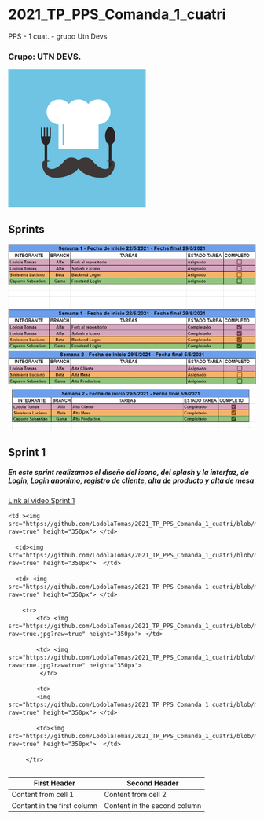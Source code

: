 # 2021_TP_PPS_Comanda_1_cuatri
PPS - 1 cuat. - grupo Utn Devs

### Grupo: UTN DEVS.

<img src="https://github.com/LodolaTomas/2021_TP_PPS_Comanda_1_cuatri/blob/main/assetsReadme/iconUnPocoMasChico.png?raw=true" height="280px">

## Sprints

<img src="https://github.com/LodolaTomas/2021_TP_PPS_Comanda_1_cuatri/blob/main/assetsReadme/sprint1.png?raw=true">

<img src="https://github.com/LodolaTomas/2021_TP_PPS_Comanda_1_cuatri/blob/main/assetsReadme/sprint2.png?raw=true">

<img src="https://github.com/LodolaTomas/2021_TP_PPS_Comanda_1_cuatri/blob/main/assetsReadme/sprint2Com.png?raw=true">


## Sprint 1

##### En este sprint realizamos el diseño del icono, del splash y la interfaz, de Login, Login anonimo, registro de cliente, alta de producto y alta de mesa

<a href=" https://drive.google.com/file/d/1Y48HUTCOh9MkjnClKAX6YNGOq7-udL9d/view?usp=drivesdk" >Link al video Sprint 1</a>


<table>

  <tr>

    <td ><img src="https://github.com/LodolaTomas/2021_TP_PPS_Comanda_1_cuatri/blob/main/assetsReadme/sprint1/screenSplash.jpg?raw=true" height="350px"> </td>
	  
	  <td><img src="https://github.com/LodolaTomas/2021_TP_PPS_Comanda_1_cuatri/blob/main/assetsReadme/sprint1/screenLogin.jpg?raw=true" height="350px">  </td>
	  
	  <td> <img src="https://github.com/LodolaTomas/2021_TP_PPS_Comanda_1_cuatri/blob/main/assetsReadme/sprint1/screenAnonimo.jpg?raw=true" height="350px"> </td>
	  
	    <tr>
			<td> <img src="https://github.com/LodolaTomas/2021_TP_PPS_Comanda_1_cuatri/blob/main/assetsReadme/sprint1/screenAltaProd.jpg?raw=true.jpg?raw=true" height="350px"> </td>
			
			<td> <img src="https://github.com/LodolaTomas/2021_TP_PPS_Comanda_1_cuatri/blob/main/assetsReadme/sprint1/screenMenuHome.jpg?raw=true.jpg?raw=true" height="350px"> 
			 </td>
			
			<td> 		
			<img src="https://github.com/LodolaTomas/2021_TP_PPS_Comanda_1_cuatri/blob/main/assetsReadme/sprint1/screenAltaProducto.jpg?raw=true" height="350px"> </td>
									
			<td><img src="https://github.com/LodolaTomas/2021_TP_PPS_Comanda_1_cuatri/blob/main/assetsReadme/sprint1/screenAltaMesa.jpg?raw=true" height="350px">  </td>

 		 </tr>
	  
  </tr>
	
	
</table>


First Header | Second Header
------------ | -------------
Content from cell 1 | Content from cell 2
Content in the first column | Content in the second column
